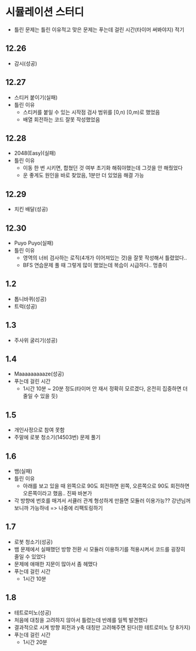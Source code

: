 # 시뮬레이션 스터디

- 틀린 문제는 틀린 이유적고 맞은 문제는 푸는데 걸린 시간(타이머 써봐야지) 적기

## 12.26

- 감시(성공)

## 12.27

- 스티커 붙이기(실패)
- 틀린 이유
  - 스티커를 붙일 수 있는 시작점 검사 범위를 [0,n) [0,m)로 했었음
  - 배열 회전하는 코드 잘못 작성했었음

## 12.28

- 2048(Easy)(실패)
- 틀린 이유
  - 이동 한 번 시키면, 합쳤던 것 여부 초기화 해줘야했는데 그것을 안 해줬었다
  - 운 좋게도 원인을 바로 찾았음, 1분만 더 있었음 해결 가능

## 12.29

- 치킨 배달(성공)

## 12.30

- Puyo Puyo(실패)
- 틀린 이유
  - 영역의 너비 검사하는 로직(4개가 이어져있는 것)을 잘못 작성해서 틀렸었다..
  - BFS 연습문제 풀 때 그렇게 많이 했었는데 복습이 시급하다.. 멍충이

## 1.2

- 톱니바퀴(성공)
- 트럭(성공)

## 1.3

- 주사위 굴리기(성공)

## 1.4

- Maaaaaaaaaze(성공)
- 푸는데 걸린 시간
  - 1시간 10분 ~ 20분 정도(타이머 안 재서 정확히 모르겠다, 온전히 집중하면 더 줄일 수 있을 듯)

## 1.5

- 개인사정으로 참여 못함
- 주말에 로봇 청소기(14503번) 문제 풀기

## 1.6

- 뱀(실패)
- 틀린 이유
  - 아래를 보고 있을 때 왼쪽으로 90도 회전하면 왼쪽, 오른쪽으로 90도 회전하면 오른쪽이라고 했음.. 진짜 바본가
- 각 방향에 번호를 매겨서 서큘러 관계 형성하게 만들면 모듈러 이용가능?? 강년님꺼 보니까 가능하네 => 나중에 리팩토링하기

## 1.7

- 로봇 청소기(성공)
- 뱀 문제에서 실패했던 방향 전환 시 모듈러 이용하기를 적용시켜서 코드를 굉장히 줄일 수 있었다
- 문제에 애매한 지문이 많아서 좀 헤맸다
- 푸는데 걸린 시간
  - 1시간 10분

## 1.8

- 테트로미노(성공)
- 처음에 대칭을 고려하지 않아서 틀렸는데 반례를 일찍 발견했다
- 결과적으로 시계 방향 회전과 y축 대칭만 고려해주면 된다(한 테트로미노 당 8가지)
- 푸는데 걸린 시간
  - 1시간 20분
